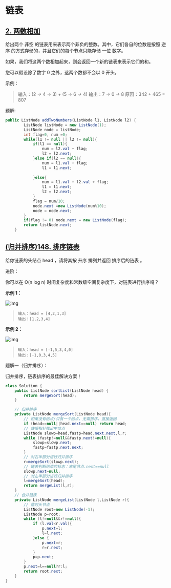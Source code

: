 # 链表

## [2. 两数相加](https://leetcode-cn.com/problems/add-two-numbers/)

给出两个 非空 的链表用来表示两个非负的整数。其中，它们各自的位数是按照 逆序 的方式存储的，并且它们的每个节点只能存储 一位 数字。

如果，我们将这两个数相加起来，则会返回一个新的链表来表示它们的和。

您可以假设除了数字 0 之外，这两个数都不会以 0 开头。

示例：

> 输入：(2 -> 4 -> 3) + (5 -> 6 -> 4)
> 输出：7 -> 0 -> 8
> 原因：342 + 465 = 807

题解:

```java
public ListNode addTwoNumbers(ListNode l1, ListNode l2) {
        ListNode listNode = new ListNode(1);
        ListNode node = listNode;
        int flag=0, num =0;
        while(l1 != null || l2 != null){
            if(l1 == null){
                num = l2.val + flag;
                l2 = l2.next;
            }else if(l2 == null){
                num = l1.val + flag;
                l1 = l1.next;
                
            }else{
                num = l1.val + l2.val + flag;
                l1 = l1.next;
                l2 = l2.next;
            }
            flag = num/10;
            node.next =new ListNode(num%10);
            node = node.next;
        }
        if(flag != 0) node.next = new ListNode(flag);
        return listNode.next;
    }
```

## [(归并排序)148. 排序链表](https://leetcode-cn.com/problems/sort-list/)

给你链表的头结点 head ，请将其按 升序 排列并返回 排序后的链表 。

进阶：

你可以在 O(n log n) 时间复杂度和常数级空间复杂度下，对链表进行排序吗？

**示例 1：**

![img](https://gitee.com/adambang/pic/raw/master/sort_list_1.jpg)

> ```
> 输入：head = [4,2,1,3]
> 输出：[1,2,3,4]
> ```

**示例 2：**

![img](https://gitee.com/adambang/pic/raw/master/sort_list_2.jpg)

> ```
> 输入：head = [-1,5,3,4,0]
> 输出：[-1,0,3,4,5]
> ```

题解一（归并排序）：

归并排序，链表排序的最佳解决方案！

```java
class Solution {
    public ListNode sortList(ListNode head) {
        return mergeSort(head);
    }

    // 归并排序
    private ListNode mergeSort(ListNode head){
        // 如果没有结点/只有一个结点，无需排序，直接返回
        if (head==null||head.next==null) return head;
        // 快慢指针找出中位点
        ListNode slowp=head,fastp=head.next.next,l,r;
        while (fastp!=null&&fastp.next!=null){
            slowp=slowp.next;
            fastp=fastp.next.next;
        }
        // 对右半部分进行归并排序
        r=mergeSort(slowp.next);
        // 链表判断结束的标志：末尾节点.next==null
        slowp.next=null;
        // 对左半部分进行归并排序
        l=mergeSort(head);
        return mergeList(l,r);
    }
    // 合并链表
    private ListNode mergeList(ListNode l,ListNode r){
        // 临时头节点
        ListNode root=new ListNode(-1);
        ListNode p=root;
        while (l!=null&&r!=null){
            if (l.val<r.val){
                p.next=l;
                l=l.next;
            }else {
                p.next=r;
                r=r.next;
            }
            p=p.next;
        }
        p.next=l==null?r:l;
        return root.next;
    }
}
```

